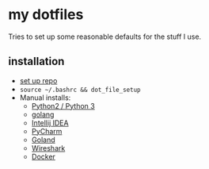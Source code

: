 # my dotfiles

Tries to set up some reasonable defaults for the stuff I use.

## installation
- [set up repo](https://developer.atlassian.com/blog/2016/02/best-way-to-store-dotfiles-git-bare-repo/)
- `source ~/.bashrc && dot_file_setup`
- Manual installs:
    - [Python2 / Python 3](https://www.python.org/downloads/)
    - [golang](https://golang.org/dl/)
    - [Intellij IDEA](https://www.jetbrains.com/idea/)
    - [PyCharm](https://www.jetbrains.com/pycharm/)
    - [Goland](https://www.jetbrains.com/go/)
    - [Wireshark](https://www.wireshark.org/download.html)
    - [Docker](https://store.docker.com/search?type=edition&offering=community)
